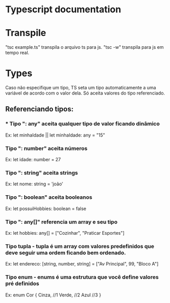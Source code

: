 # Typescript documentation 

# Transpile
"tsc example.ts" transpila o arquivo ts para js.
"tsc -w" transpila para js em tempo real.

# Types
Caso não especifique um tipo, TS seta um tipo automaticamente a uma variável de acordo com o valor dela.
Só aceita valores do tipo referenciado.

## Referenciando tipos:
### * Tipo ": any" aceita qualquer tipo de valor ficando dinâmico
Ex: let minhaIdade || let minhaIdade: any = "15"

### Tipo ": number" aceita números
Ex: let idade: number = 27

### Tipo ": string" aceita strings
Ex: let nome: string = 'joão'

### Tipo ": boolean" aceita booleanos
Ex: let possuiHobbies: boolean = false

### Tipo ": any[]" referencia um array e seu tipo
Ex: let hobbies: any[] = ["Cozinhar", "Praticar Esportes"]

### Tipo tupla - tupla é um array com valores predefinidos que deve seguir uma ordem ficando bem ordenado.
Ex: let endereco: [string, number, string] = ["Av Principal", 99, "Bloco A"]

### Tipo enum - enums é uma estrutura que você define valores pré definidos
Ex: enum Cor {
    Cinza, //1
    Verde, //2
    Azul //3
}